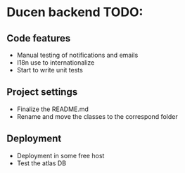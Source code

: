 # Ducen backend TODO:

## Code features

- Manual testing of notifications and emails
- I18n use to internationalize
- Start to write unit tests

## Project settings

- Finalize the README.md
- Rename and move the classes to the correspond folder

## Deployment

- Deployment in some free host
- Test the atlas DB
